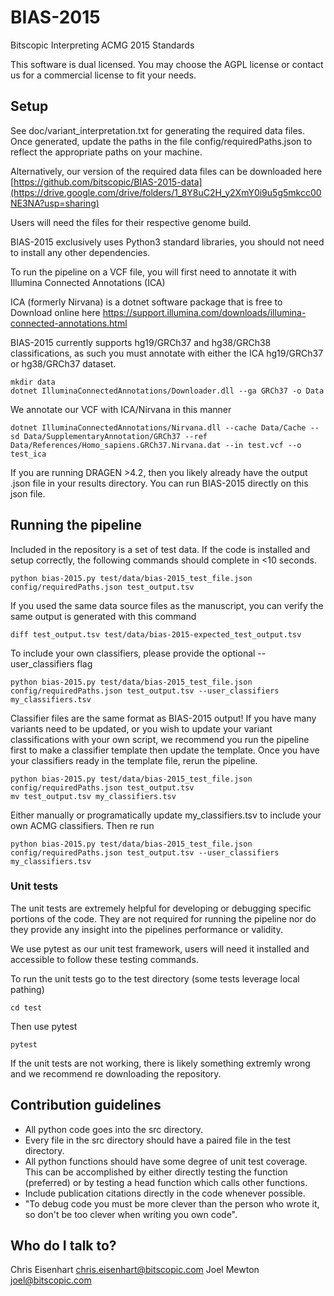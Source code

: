 # BIAS-2015 #
Bitscopic Interpreting ACMG 2015 Standards
 
This software is dual licensed. You may choose the AGPL license or contact us for a commercial license to fit your needs.

## Setup ##

See doc/variant_interpretation.txt for generating the required data files. Once generated, update the paths in the file
config/requiredPaths.json to reflect the appropriate paths on your machine.

Alternatively, our version of the required data files can be downloaded here
[https://github.com/bitscopic/BIAS-2015-data](https://drive.google.com/drive/folders/1_8Y8uC2H_y2XmY0i9u5g5mkcc00NE3NA?usp=sharing)

Users will need the files for their respective genome build.

BIAS-2015 exclusively uses Python3 standard libraries, you should not need to install any other dependencies.

To run the pipeline on a VCF file, you will first need to annotate it with Illumina Connected Annotations (ICA)

ICA (formerly Nirvana) is a dotnet software package that is free to Download online here
    https://support.illumina.com/downloads/illumina-connected-annotations.html

BIAS-2015 currently supports hg19/GRCh37 and hg38/GRCh38 classifications, as such you must annotate with either the ICA hg19/GRCh37 or hg38/GRCh37 dataset.

```
mkdir data
dotnet IlluminaConnectedAnnotations/Downloader.dll --ga GRCh37 -o Data
```

We annotate our VCF with ICA/Nirvana in this manner
```
dotnet IlluminaConnectedAnnotations/Nirvana.dll --cache Data/Cache --sd Data/SupplementaryAnnotation/GRCh37 --ref Data/References/Homo_sapiens.GRCh37.Nirvana.dat --in test.vcf --o test_ica
```

If you are running DRAGEN >4.2, then you likely already have the output .json file in your results directory. You can
run BIAS-2015 directly on this json file. 

## Running the pipeline ##

Included in the repository is a set of test data. If the code is installed and setup correctly, the following commands should complete in <10 seconds.
```
python bias-2015.py test/data/bias-2015_test_file.json config/requiredPaths.json test_output.tsv
```

If you used the same data source files as the manuscript, you can verify the same output is generated with this command
```
diff test_output.tsv test/data/bias-2015-expected_test_output.tsv
```

To include your own classifiers, please provide the optional --user_classifiers flag
```
python bias-2015.py test/data/bias-2015_test_file.json config/requiredPaths.json test_output.tsv --user_classifiers my_classifiers.tsv
```

Classifier files are the same format as BIAS-2015 output! If you have many variants need to be updated, or you wish to update
your variant classifications with your own script, we recommend you run the pipeline first to make a classifier template then
update the template. Once you have your classifiers ready in the template file, rerun the pipeline. 

```
python bias-2015.py test/data/bias-2015_test_file.json config/requiredPaths.json test_output.tsv
mv test_output.tsv my_classifiers.tsv
```
 Either manually or programatically update my_classifiers.tsv to include your own ACMG classifiers. Then re run
```
python bias-2015.py test/data/bias-2015_test_file.json config/requiredPaths.json test_output.tsv --user_classifiers my_classifiers.tsv
```

### Unit tests ###
The unit tests are extremely helpful for developing or debugging specific portions of the code.
They are not required for running the pipeline nor do they provide any insight into the pipelines performance or
validity.

We use pytest as our unit test framework, users will need it installed and accessible to follow these testing commands.


To run the unit tests go to the test directory (some tests leverage local pathing)
```
cd test
```

Then use pytest 
```
pytest
```

If the unit tests are not working, there is likely something extremly wrong and we recommend re downloading the repository.

## Contribution guidelines ##

* All python code goes into the src directory.
* Every file in the src directory should have a paired file in the test directory.
* All python functions should have some degree of unit test coverage. This can be accomplished by either directly testing the
  function (preferred) or by testing a head function which calls other functions.
* Include publication citations directly in the code whenever possible.
* "To debug code you must be more clever than the person who wrote it, so don't be too clever when writing you own code".


## Who do I talk to? ##

Chris Eisenhart chris.eisenhart@bitscopic.com
Joel Mewton joel@bitscopic.com
